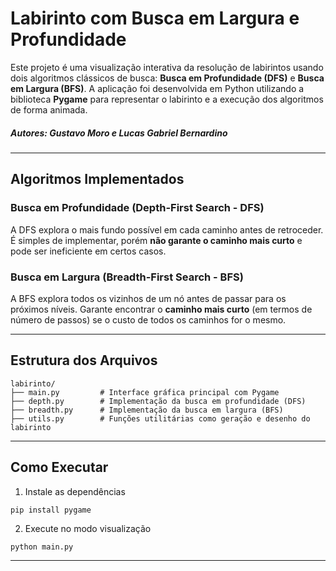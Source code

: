 # Labirinto com Busca em Largura e Profundidade

Este projeto é uma visualização interativa da resolução de labirintos usando dois algoritmos clássicos de busca: **Busca em Profundidade (DFS)** e **Busca em Largura (BFS)**. A aplicação foi desenvolvida em Python utilizando a biblioteca **Pygame** para representar o labirinto e a execução dos algoritmos de forma animada.

##### Autores: Gustavo Moro e Lucas Gabriel Bernardino
---

## Algoritmos Implementados

### Busca em Profundidade (Depth-First Search - DFS)
A DFS explora o mais fundo possível em cada caminho antes de retroceder. É simples de implementar, porém **não garante o caminho mais curto** e pode ser ineficiente em certos casos.

### Busca em Largura (Breadth-First Search - BFS)
A BFS explora todos os vizinhos de um nó antes de passar para os próximos níveis. Garante encontrar o **caminho mais curto** (em termos de número de passos) se o custo de todos os caminhos for o mesmo.

---

## Estrutura dos Arquivos

```
labirinto/
├── main.py         # Interface gráfica principal com Pygame
├── depth.py        # Implementação da busca em profundidade (DFS)
├── breadth.py      # Implementação da busca em largura (BFS)
├── utils.py        # Funções utilitárias como geração e desenho do labirinto
```
---

## Como Executar

1. Instale as dependências
```
pip install pygame
```

2. Execute no modo visualização
```
python main.py
```
---